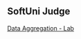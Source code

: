 ## SoftUni Judge

[Data Aggregation - Lab](https://judge.softuni.org/Contests/Practice/DownloadResource/58198)
